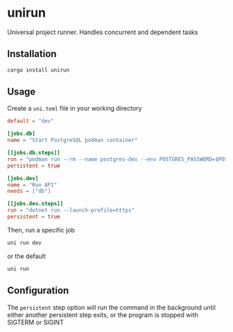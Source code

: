 # unirun

Universal project runner. Handles concurrent and dependent tasks

## Installation

```sh
cargo install unirun
```

## Usage

Create a `uni.toml` file in your working directory

```toml
default = "dev"

[jobs.db]
name = "Start PostgreSQL podman container"

[[jobs.db.steps]]
run = "podman run --rm --name postgres-dev --env POSTGRES_PASSWORD=$POSTGRES_PASSWORD postgres:17-bookworm"
persistent = true

[jobs.dev]
name = "Run API"
needs = ["db"]

[[jobs.dev.steps]]
run = "dotnet run --launch-profile=https"
persistent = true
```

Then, run a specific job

```sh
uni run dev
```

or the default

```sh
uni run
```

## Configuration

The `persistent` step option will run the command in the background until either another persistent step exits, or the program is stopped with SIGTERM or SIGINT
